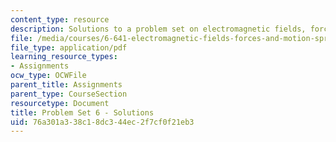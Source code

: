 ```yaml
---
content_type: resource
description: Solutions to a problem set on electromagnetic fields, forces, and motion.
file: /media/courses/6-641-electromagnetic-fields-forces-and-motion-spring-2009/76a301a338c18dc344ec2f7cf0f21eb3_MIT6_641s09_sol_pset06.pdf
file_type: application/pdf
learning_resource_types:
- Assignments
ocw_type: OCWFile
parent_title: Assignments
parent_type: CourseSection
resourcetype: Document
title: Problem Set 6 - Solutions
uid: 76a301a3-38c1-8dc3-44ec-2f7cf0f21eb3
---
```

